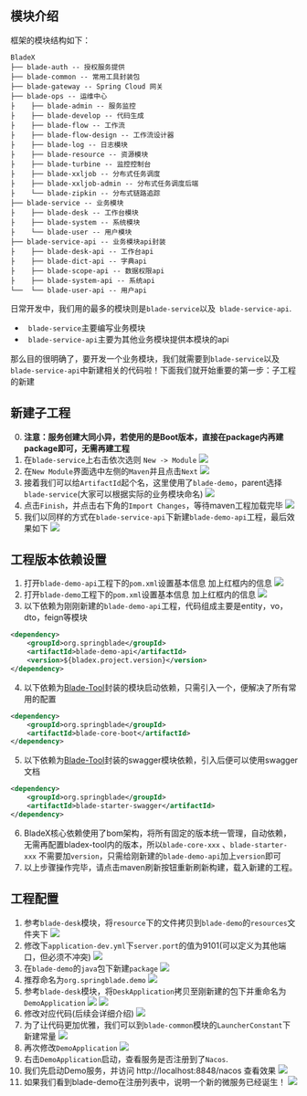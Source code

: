 ## 模块介绍
框架的模块结构如下：
```
BladeX
├── blade-auth -- 授权服务提供
├── blade-common -- 常用工具封装包
├── blade-gateway -- Spring Cloud 网关
├── blade-ops -- 运维中心
├    ├── blade-admin -- 服务监控
├    ├── blade-develop -- 代码生成
├    ├── blade-flow -- 工作流
├    ├── blade-flow-design -- 工作流设计器 
├    ├── blade-log -- 日志模块
├    ├── blade-resource -- 资源模块
├    ├── blade-turbine -- 监控控制台
├    ├── blade-xxljob -- 分布式任务调度
├    ├── blade-xxljob-admin -- 分布式任务调度后端
├    └── blade-zipkin -- 分布式链路追踪
├── blade-service -- 业务模块
├    ├── blade-desk -- 工作台模块 
├    ├── blade-system -- 系统模块 
├    └── blade-user -- 用户模块 
├── blade-service-api -- 业务模块api封装
├    ├── blade-desk-api -- 工作台api 
├    ├── blade-dict-api -- 字典api 
├    ├── blade-scope-api -- 数据权限api 
├    ├── blade-system-api -- 系统api 
└──  └── blade-user-api -- 用户api 
```
日常开发中，我们用的最多的模块则是`blade-service`以及` blade-service-api`.
* ` blade-service`主要编写业务模块
* ` blade-service-api`主要为其他业务模块提供本模块的api

那么目的很明确了，要开发一个业务模块，我们就需要到`blade-service`以及` blade-service-api`中新建相关的代码啦！下面我们就开始重要的第一步：子工程的新建

## 新建子工程
0. **注意：服务创建大同小异，若使用的是Boot版本，直接在package内再建package即可，无需再建工程**
1. 在`blade-service`上右击依次选则 `New -> Module`
![](../../images/screenshot_1579249533581.png)
2. 在`New Module`界面选中左侧的`Maven`并且点击`Next`
![](../../images/screenshot_1579249552140.png)
3. 接着我们可以给`ArtifactId`起个名，这里使用了`blade-demo`，parent选择`blade-service`(大家可以根据实际的业务模块命名)
![](../../images/screenshot_1579252047316.png)
4. 点击`Finish`，并点击右下角的`Import Changes`，等待maven工程加载完毕
![](../../images/screenshot_1579249718096.png)
5. 我们以同样的方式在`blade-service-api`下新建`blade-demo-api`工程，最后效果如下
![](../../images/screenshot_1579252232807.png)

## 工程版本依赖设置
1. 打开`blade-demo-api`工程下的`pom.xml`设置基本信息
加上红框内的信息
![](../../images/screenshot_1579252282352.png)
2. 打开`blade-demo`工程下的`pom.xml`设置基本信息
加上红框内的信息
![](../../images/screenshot_1579252357270.png)
3. 以下依赖为刚刚新建的`blade-demo-api`工程，代码组成主要是entity，vo，dto，feign等模块
~~~xml
<dependency>
    <groupId>org.springblade</groupId>
    <artifactId>blade-demo-api</artifactId>
    <version>${bladex.project.version}</version>
</dependency>
~~~
4. 以下依赖为[Blade-Tool](https://github.com/chillzhuang/blade-tool.git)封装的模块启动依赖，只需引入一个，便解决了所有常用的配置
~~~xml
<dependency>
    <groupId>org.springblade</groupId>
    <artifactId>blade-core-boot</artifactId>
</dependency>
~~~
5. 以下依赖为[Blade-Tool](https://github.com/chillzhuang/blade-tool.git)封装的swagger模块依赖，引入后便可以使用swagger文档
~~~xml
<dependency>
    <groupId>org.springblade</groupId>
    <artifactId>blade-starter-swagger</artifactId>
</dependency>
~~~
6. BladeX核心依赖使用了bom架构，将所有固定的版本统一管理，自动依赖，无需再配置bladex-tool内的版本，所以`blade-core-xxx` 、`blade-starter-xxx` 不需要加`version`，只需给刚新建的`blade-demo-api`加上`version`即可
7. 以上步骤操作完毕，请点击maven刷新按钮重新刷新构建，载入新建的工程。



## 工程配置
1. 参考`blade-desk`模块，将`resource`下的文件拷贝到`blade-demo`的`resources`文件夹下
![](../../images/screenshot_1579253667150.png)
2. 修改下`application-dev.yml`下`server.port`的值为9101(可以定义为其他端口，但必须不冲突)
![](../../images/screenshot_1579253690413.png)
3. 在`blade-demo`的`java`包下新建`package`
![](../../images/screenshot_1579253760767.png)
4. 推荐命名为`org.springblade.demo`
![](../../images/screenshot_1579253782255.png)
5. 参考`blade-desk`模块，将`DeskApplication`拷贝至刚新建的包下并重命名为`DemoApplication`
![](../../images/screenshot_1579253867930.png)
![](../../images/screenshot_1579253889649.png)
6. 修改对应代码(后续会详细介绍)
![](../../images/screenshot_1579253924147.png)
7. 为了让代码更加优雅，我们可以到`blade-common`模块的`LauncherConstant`下新建常量
![](../../images/screenshot_1579253973236.png)
8. 再次修改`DemoApplication`
![](../../images/screenshot_1579253997250.png)
9. 右击`DemoApplication`启动，查看服务是否注册到了`Nacos`.
10. 我们先启动Demo服务，并访问 http://localhost:8848/nacos 查看效果
![](../../images/screenshot_1579254070020.png)
11. 如果我们看到blade-demo在注册列表中，说明一个新的微服务已经诞生！
![](../../images/screenshot_1579254093896.png)
